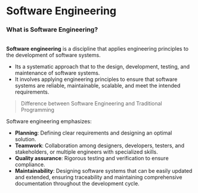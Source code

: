 # **Software Engineering**

### What is Software Engineering?
<br> **Software engineering** is a discipline that applies engineering principles to the development of software systems.
- Its a systematic approach that to the design, development, testing, and maintenance of software systems.
- It involves applying engineering principles to ensure that software systems are reliable, maintainable, scalable, and meet the intended requirements.

> Difference between Software Engineering and Traditional Programming

Software engineering emphasizes:
- 	**Planning**: Defining clear requirements and designing an optimal solution.
- 	**Teamwork**: Collaboration among designers, developers, testers, and stakeholders, or multiple engineers with specialized skills.
- 	**Quality assurance**: Rigorous testing and verification to ensure compliance.
- 	**Maintainability**: Designing software systems that can be easily updated and extended, ensuring traceability and maintaining comprehensive documentation throughout the development cycle.

